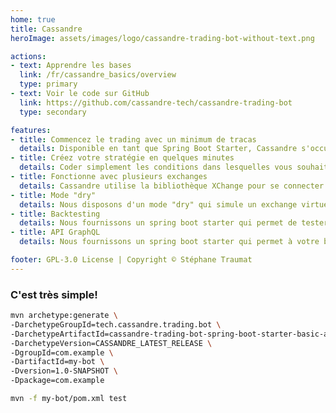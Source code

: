 ```yaml
---
home: true
title: Cassandre
heroImage: assets/images/logo/cassandre-trading-bot-without-text.png

actions:
- text: Apprendre les bases
  link: /fr/cassandre_basics/overview
  type: primary
- text: Voir le code sur GitHub
  link: https://github.com/cassandre-tech/cassandre-trading-bot
  type: secondary

features:
- title: Commencez le trading avec un minimum de tracas
  details: Disponible en tant que Spring Boot Starter, Cassandre s'occupe de la connexion à l'exchange, des comptes, des ordres, des transactions et des positions afin que vous puissiez vous concentrer sur l'élaboration de votre stratégie.
- title: Créez votre stratégie en quelques minutes
  details: Coder simplement les conditions dans lesquelles vous souhaitez créer des positions (courtes ou longues), définissez les règles et nous nous occupons de tout (achat, vente, gestion des règles, ordres, transactions et tickers).
- title: Fonctionne avec plusieurs exchanges
  details: Cassandre utilise la bibliothèque XChange pour se connecter à différents exchanges. Nous testons chaque nouvelle version de Cassandre avec Kucoin, Coinbase et Binance pour nous assurer que cela fonctionne pour vous.
- title: Mode "dry"
  details: Nous disposons d'un mode "dry" qui simule un exchange virtuel répondant aux ordres de votre bot pendant les tests. Ainsi, vous pourrez facilement tester votre stratégie sans risquer vos actifs. 
- title: Backtesting
  details: Nous fournissons un spring boot starter qui permet de tester votre bot sur des données historiques. Grâce à lui, lors des tests, Cassandre importera vos données historiques et les enverra à votre stratégie.
- title: API GraphQL
  details: Nous fournissons un spring boot starter qui permet à votre bot d'exposer ses données grâce une API GraphQL (Stratégies, comptes, positions, ordres, transactions...).

footer: GPL-3.0 License | Copyright © Stéphane Traumat
---
```


### C'est très simple!

<CodeGroup>
  <CodeGroupItem title="Command line" active>

```bash
mvn archetype:generate \
-DarchetypeGroupId=tech.cassandre.trading.bot \
-DarchetypeArtifactId=cassandre-trading-bot-spring-boot-starter-basic-archetype \
-DarchetypeVersion=CASSANDRE_LATEST_RELEASE \
-DgroupId=com.example \
-DartifactId=my-bot \
-Dversion=1.0-SNAPSHOT \
-Dpackage=com.example

mvn -f my-bot/pom.xml test
```

  </CodeGroupItem>
</CodeGroup>